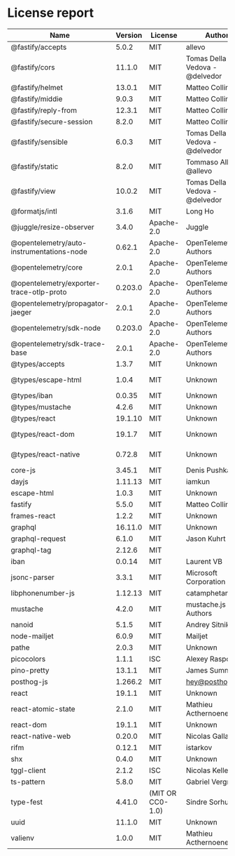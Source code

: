 # License report

| Name                                      | Version | License          | Author                         | Homepage                                                                                                        |
| ----------------------------------------- | ------- | ---------------- | ------------------------------ | --------------------------------------------------------------------------------------------------------------- |
| @fastify/accepts                          | 5.0.2   | MIT              | allevo                         | https://github.com/fastify/fastify-accepts#readme                                                               |
| @fastify/cors                             | 11.1.0  | MIT              | Tomas Della Vedova - @delvedor | https://github.com/fastify/fastify-cors#readme                                                                  |
| @fastify/helmet                           | 13.0.1  | MIT              | Matteo Collina                 | https://github.com/fastify/fastify-helmet#readme                                                                |
| @fastify/middie                           | 9.0.3   | MIT              | Matteo Collina                 | https://github.com/fastify/middie#readme                                                                        |
| @fastify/reply-from                       | 12.3.1  | MIT              | Matteo Collina                 | https://github.com/fastify/fastify-reply-from#readme                                                            |
| @fastify/secure-session                   | 8.2.0   | MIT              | Matteo Collina                 | https://github.com/fastify/fastify-secure-session#readme                                                        |
| @fastify/sensible                         | 6.0.3   | MIT              | Tomas Della Vedova - @delvedor | https://github.com/fastify/fastify-sensible#readme                                                              |
| @fastify/static                           | 8.2.0   | MIT              | Tommaso Allevi - @allevo       | https://github.com/fastify/fastify-static                                                                       |
| @fastify/view                             | 10.0.2  | MIT              | Tomas Della Vedova - @delvedor | https://github.com/fastify/point-of-view#readme                                                                 |
| @formatjs/intl                            | 3.1.6   | MIT              | Long Ho                        | https://formatjs.github.io                                                                                      |
| @juggle/resize-observer                   | 3.4.0   | Apache-2.0       | Juggle                         | https://juggle.studio/resize-observer/                                                                          |
| @opentelemetry/auto-instrumentations-node | 0.62.1  | Apache-2.0       | OpenTelemetry Authors          | https://github.com/open-telemetry/opentelemetry-js-contrib/tree/main/packages/auto-instrumentations-node#readme |
| @opentelemetry/core                       | 2.0.1   | Apache-2.0       | OpenTelemetry Authors          | https://github.com/open-telemetry/opentelemetry-js/tree/main/packages/opentelemetry-core                        |
| @opentelemetry/exporter-trace-otlp-proto  | 0.203.0 | Apache-2.0       | OpenTelemetry Authors          | https://github.com/open-telemetry/opentelemetry-js/tree/main/experimental/packages/exporter-trace-otlp-proto    |
| @opentelemetry/propagator-jaeger          | 2.0.1   | Apache-2.0       | OpenTelemetry Authors          | https://github.com/open-telemetry/opentelemetry-js/tree/main/packages/opentelemetry-propagator-jaeger           |
| @opentelemetry/sdk-node                   | 0.203.0 | Apache-2.0       | OpenTelemetry Authors          | https://github.com/open-telemetry/opentelemetry-js/tree/main/experimental/packages/opentelemetry-sdk-node       |
| @opentelemetry/sdk-trace-base             | 2.0.1   | Apache-2.0       | OpenTelemetry Authors          | https://github.com/open-telemetry/opentelemetry-js/tree/main/packages/opentelemetry-sdk-trace-base              |
| @types/accepts                            | 1.3.7   | MIT              | Unknown                        | https://github.com/DefinitelyTyped/DefinitelyTyped/tree/master/types/accepts                                    |
| @types/escape-html                        | 1.0.4   | MIT              | Unknown                        | https://github.com/DefinitelyTyped/DefinitelyTyped/tree/master/types/escape-html                                |
| @types/iban                               | 0.0.35  | MIT              | Unknown                        | https://github.com/DefinitelyTyped/DefinitelyTyped/tree/master/types/iban                                       |
| @types/mustache                           | 4.2.6   | MIT              | Unknown                        | https://github.com/DefinitelyTyped/DefinitelyTyped/tree/master/types/mustache                                   |
| @types/react                              | 19.1.10 | MIT              | Unknown                        | https://github.com/DefinitelyTyped/DefinitelyTyped/tree/master/types/react                                      |
| @types/react-dom                          | 19.1.7  | MIT              | Unknown                        | https://github.com/DefinitelyTyped/DefinitelyTyped/tree/master/types/react-dom                                  |
| @types/react-native                       | 0.72.8  | MIT              | Unknown                        | https://github.com/DefinitelyTyped/DefinitelyTyped/tree/master/types/react-native                               |
| core-js                                   | 3.45.1  | MIT              | Denis Pushkarev                | https://github.com/zloirock/core-js#readme                                                                      |
| dayjs                                     | 1.11.13 | MIT              | iamkun                         | https://day.js.org                                                                                              |
| escape-html                               | 1.0.3   | MIT              | Unknown                        | https://github.com/component/escape-html#readme                                                                 |
| fastify                                   | 5.5.0   | MIT              | Matteo Collina                 | https://fastify.dev/                                                                                            |
| frames-react                              | 1.2.2   | MIT              | Unknown                        | Unknown                                                                                                         |
| graphql                                   | 16.11.0 | MIT              | Unknown                        | https://github.com/graphql/graphql-js                                                                           |
| graphql-request                           | 6.1.0   | MIT              | Jason Kuhrt                    | https://github.com/jasonkuhrt/graphql-request                                                                   |
| graphql-tag                               | 2.12.6  | MIT              |                                | https://github.com/apollographql/graphql-tag#readme                                                             |
| iban                                      | 0.0.14  | MIT              | Laurent VB                     | https://github.com/arhs/iban.js#readme                                                                          |
| jsonc-parser                              | 3.3.1   | MIT              | Microsoft Corporation          | https://github.com/microsoft/node-jsonc-parser#readme                                                           |
| libphonenumber-js                         | 1.12.13 | MIT              | catamphetamine                 | https://gitlab.com/catamphetamine/libphonenumber-js#readme                                                      |
| mustache                                  | 4.2.0   | MIT              | mustache.js Authors            | https://github.com/janl/mustache.js                                                                             |
| nanoid                                    | 5.1.5   | MIT              | Andrey Sitnik                  | https://github.com/ai/nanoid#readme                                                                             |
| node-mailjet                              | 6.0.9   | MIT              | Mailjet                        | https://github.com/mailjet/mailjet-apiv3-nodejs#readme                                                          |
| pathe                                     | 2.0.3   | MIT              | Unknown                        | https://github.com/unjs/pathe#readme                                                                            |
| picocolors                                | 1.1.1   | ISC              | Alexey Raspopov                | https://github.com/alexeyraspopov/picocolors#readme                                                             |
| pino-pretty                               | 13.1.1  | MIT              | James Sumners                  | https://github.com/pinojs/pino-pretty#readme                                                                    |
| posthog-js                                | 1.266.2 | MIT              | hey@posthog.com                | https://posthog.com/docs/libraries/js                                                                           |
| react                                     | 19.1.1  | MIT              | Unknown                        | https://react.dev/                                                                                              |
| react-atomic-state                        | 2.1.0   | MIT              | Mathieu Acthernoene            | https://github.com/zoontek/react-atomic-state#readme                                                            |
| react-dom                                 | 19.1.1  | MIT              | Unknown                        | https://react.dev/                                                                                              |
| react-native-web                          | 0.20.0  | MIT              | Nicolas Gallagher              | https://github.com/necolas/react-native-web#readme                                                              |
| rifm                                      | 0.12.1  | MIT              | istarkov                       | https://github.com/istarkov/rifm#readme                                                                         |
| shx                                       | 0.4.0   | MIT              | Unknown                        | https://github.com/shelljs/shx#readme                                                                           |
| tggl-client                               | 2.1.2   | ISC              | Nicolas Keller                 | https://tggl.io/developers/sdks/node                                                                            |
| ts-pattern                                | 5.8.0   | MIT              | Gabriel Vergnaud               | https://github.com/gvergnaud/ts-pattern#readme                                                                  |
| type-fest                                 | 4.41.0  | (MIT OR CC0-1.0) | Sindre Sorhus                  | https://github.com/sindresorhus/type-fest#readme                                                                |
| uuid                                      | 11.1.0  | MIT              | Unknown                        | https://github.com/uuidjs/uuid#readme                                                                           |
| valienv                                   | 1.0.0   | MIT              | Mathieu Acthernoene            | https://github.com/zoontek/valienv#readme                                                                       |
